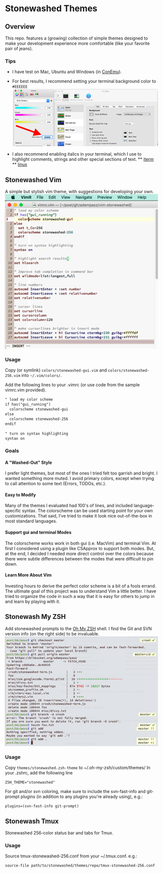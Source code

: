 # Stonewashed Themes
## Overview
This repo. features a (growing) collection of simple themes designed to make your development experience more comfortable (like your favorite pair of jeans). 

### Tips

* I have test on Mac, Ubuntu and Windows (in [ConEmu](https://conemu.github.io/)).

* For best results, I recommend setting your terminal background color to `#EEEEEE`
![setting the background](gallery/background-eeeeee.png?raw=true "setting the background")

* I also recommend enabling italics in your terminal, which I use to highlight comments, strings and other special sections of text.
** [iterm](https://alexpearce.me/2014/05/italics-in-iterm2-vim-tmux/)
** [linux](http://www.nerdyweekly.com/posts/enable-italic-text-vim-tmux-gnome-terminal/)

## Stonewashed Vim
A simple but stylish vim theme, with suggestions for developing your own.
![vimrc.vim](gallery/vimrc-gui.png?raw=true "vimrc.vim")

### Usage
Copy (or symlink) `colors/stonewashed-gui.vim` and `colors/stonewashed-256.vim` into `~/.vim/colors/`.

Add the following lines to your .vimrc (or use code from the sample vimrc.vim provided).

```
" load my color scheme
if has("gui_running")
  colorscheme stonewashed-gui
else
  colorscheme stonewashed-256
endif

" turn on syntax highlighting
syntax on
```
### Goals

#### A "Washed-Out" Style
I prefer light themes, but most of the ones I tried felt too garrish and bright.  I wanted something more muted. I avoid primary colors, except when trying to call attention to some text (Errors, TODOs, etc.).

#### Easy to Modify
Many of the themes I evaluated had 100's of lines, and included language-specific syntax. The colorscheme can be used starting point for your own customizations. That said, I've tried to make it look nice out-of-the-box in most standard languages.

#### Support gui and terminal Modes
The colorscheme works work in both gui (i.e. MacVim) and terminal Vim. At first I considered using a plugin like CSApprox to support both modes.  But, at the end, I decided I needed more direct control over the colors because there were subtle differences between the modes that were difficult to pin down.

#### Learn More About Vim
Investing hours to derive the perfect color scheme is a bit of a fools errand.  The ultimate goal of this project was to understand Vim a little better. I have tried to organize the code in such a way that it is easy for others to jump in and learn by playing with it.

## Stonewash My ZSH
Add stonewashed prompts to the [Oh My ZSH](https://github.com/robbyrussell/oh-my-zsh) shell. I find the Git and SVN version info (on the right side) to be invaluable.
![Oh My Zsh](gallery/zsh.png?raw=true "zsh")

### Usage
Copy `themes/stonewashed.zsh-theme` to ~/.oh-my-zsh/custom/themes/
In your .zshrc, add the following line

```
ZSH_THEME="stonewashed"
```

For git and/or svn coloring, make sure to include the svn-fast-info and git-prompt plugins (in addition to any plugins you're already using), e.g.: 

```
plugins=(svn-fast-info git-prompt)
```
## Stonewash Tmux
Stonewashed 256-color status bar and tabs for Tmux.

### Usage
Source tmux-stonewashed-256.conf from your ~/.tmux.conf. e.g.:
```
source-file path/to/stonewashed/themes/repo/tmux-stonewashed-256.conf
```
